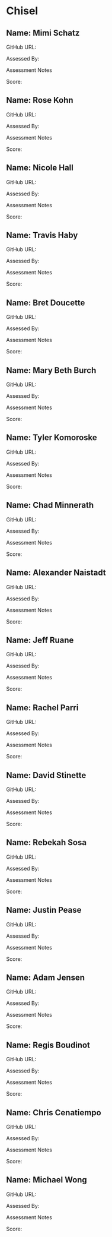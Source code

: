 # Chisel

## Name: Mimi Schatz

GitHub URL: 

Assessed By:

Assessment Notes

Score:


## Name: Rose Kohn

GitHub URL: 

Assessed By:

Assessment Notes

Score:


## Name: Nicole Hall

GitHub URL: 

Assessed By:

Assessment Notes

Score:


## Name: Travis Haby

GitHub URL: 

Assessed By:

Assessment Notes

Score:


## Name: Bret Doucette

GitHub URL: 

Assessed By:

Assessment Notes

Score:


## Name: Mary Beth Burch

GitHub URL: 

Assessed By:

Assessment Notes

Score:


## Name: Tyler Komoroske

GitHub URL: 

Assessed By:

Assessment Notes

Score:


## Name: Chad Minnerath

GitHub URL: 

Assessed By:

Assessment Notes

Score:


## Name: Alexander Naistadt

GitHub URL: 

Assessed By:

Assessment Notes

Score:


## Name: Jeff Ruane

GitHub URL: 

Assessed By:

Assessment Notes

Score:


## Name: Rachel Parri

GitHub URL: 

Assessed By:

Assessment Notes

Score:


## Name: David Stinette

GitHub URL: 

Assessed By:

Assessment Notes

Score:


## Name: Rebekah Sosa

GitHub URL: 

Assessed By:

Assessment Notes

Score:


## Name: Justin Pease

GitHub URL: 

Assessed By:

Assessment Notes

Score:


## Name: Adam Jensen

GitHub URL: 

Assessed By:

Assessment Notes

Score:


## Name: Regis Boudinot

GitHub URL: 

Assessed By:

Assessment Notes

Score:


## Name: Chris Cenatiempo

GitHub URL: 

Assessed By:

Assessment Notes

Score:


## Name: Michael Wong

GitHub URL: 

Assessed By:

Assessment Notes

Score:


